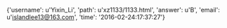 {'username': u'Yixin_Li', 'path': u'xz1133/1133.html', 'answer': u'B', 'email': u'islandlee13@163.com', 'time': '2016-02-24:17:37:27'}